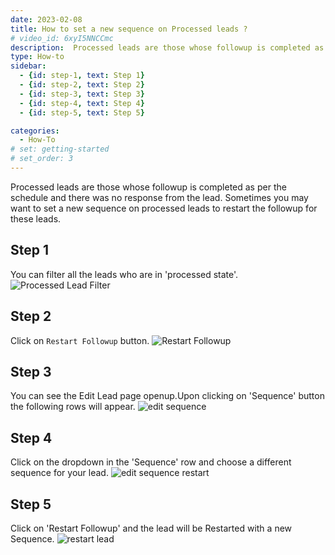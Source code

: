 ```yaml
---
date: 2023-02-08
title: How to set a new sequence on Processed leads ?
# video_id: 6xyI5NNCCmc
description:  Processed leads are those whose followup is completed as per the schedule and there was no response from the lead. Sometimes you may want to set a new sequence on processed leads to restart the followup for these leads.
type: How-to
sidebar:
  - {id: step-1, text: Step 1}
  - {id: step-2, text: Step 2}
  - {id: step-3, text: Step 3}
  - {id: step-4, text: Step 4}
  - {id: step-5, text: Step 5}

categories:
  - How-To
# set: getting-started
# set_order: 3
---
```

Processed leads are those whose followup is completed as per the schedule and there was no response from the lead. Sometimes you may want to set a new sequence on processed leads to restart the followup for these leads.
## Step 1
You can filter all the leads who are in 'processed state'.
![Processed Lead Filter](../../images/processed-lead-filter.png)
## Step 2
Click on `Restart Followup` button.
![Restart Followup](../../images/processed-lead-restart.png)
## Step 3
You can see the Edit Lead page openup.Upon clicking on 'Sequence' button the following rows will appear.
![edit sequence](../../images/edit-sequence.png)
## Step 4
Click on the dropdown in the 'Sequence' row and choose a different sequence for your lead.
![edit sequence restart](../../images/edit-sequence-restart.png)
## Step 5
Click on 'Restart Followup' and the lead will be Restarted with a new Sequence.
![restart lead](../../images/restart-lead.png)